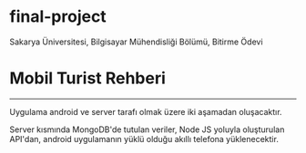 # final-project
Sakarya Üniversitesi, Bilgisayar Mühendisliği Bölümü, Bitirme Ödevi

# Mobil Turist Rehberi
-----

Uygulama android ve server tarafı olmak üzere iki aşamadan oluşacaktır.

Server kısmında MongoDB'de tutulan veriler, Node JS yoluyla oluşturulan API'dan, android uygulamanın yüklü olduğu akıllı telefona yüklenecektir.
